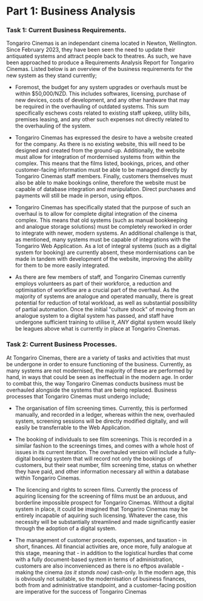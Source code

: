 # Part 1: Business Analysis

### Task 1: Current Business Requirements.

Tongariro Cinemas is an independant cinema located in Newton, Wellington. Since February 2023, they have been seen the need to update their antiquated systems and attract people back to theatres. As such, we have been approached to produce a Requirements Analysis Report for Tongariro Cinemas.
Listed below is an overview of the business requirements for the new system as they stand currently;

- Foremost, the budget for any system upgrades or overhauls must be within $50,000/NZD. This includes softwares, licensing, purchase of new devices, costs of development, and any other hardware that may be required in the overhauling of outdated systems. This sum specifically eschews costs related to existing staff upkeep, utility bills, premises leasing, and any other such expenses not directly related to the overhauling of the system.

- Tongariro Cinemas has expressed the desire to have a website created for the company. As there is no existing website, this will need to be designed and created from the ground-up. Additionally, the website must allow for integration of mordernised systems from within the complex. This means that the films listed, bookings, prices, and other customer-facing information must be able to be managed directly by Tongariro Cinemas staff members. Finally, customers themselves must also be able to make bookings online, therefore the website must be capable of database integration and manipulation. Direct purchases and payments will still be made in person, using eftpos.

- Tongariro Cinemas has specifically stated that the purpose of such an overhaul is to allow for complete digital integration of the cinema complex. This means that old systems (such as manual bookkeeping and analogue storage solutions) must be completely reworked in order to integrate with newer, modern systems. An additional challenge is that, as mentioned, many systems must be capable of integrations with the Tongariro Web Application. As a lot of integral systems (such as a digital system for booking) are currently absent, these mordernisations can be made in tandem with development of the website, improving the ability for them to be more easily integrated.

- As there are few members of staff, and Tongariro Cinemas currently employs volunteers as part of their workforce, a reduction and optimisation of workflow are a crucial part of the overhaul. As the majority of systems are analogue and operated manually, there is great potential for reduction of total workload, as well as substantial possibility of partial automation. Once the initial "culture shock" of moving from an analogue system to a digital system has passed, and staff have undergone sufficient training to utilise it, *ANY* digital system would likely be leagues above what is currently in place at Tongariro Cinemas.

### Task 2: Current Business Processes.

At Tongariro Cinemas, there are a variety of tasks and activities that must be undergone in order to ensure functioning of the business. Currently, as many systems are not modernised, the majority of these are performed by hand, in ways that could be seen as ineffectual in the modern age. In order to combat this, the way Tongariro Cinemas conducts business must be overhauled alongside the systems that are being replaced. Business processes that Tongariro Cinemas must undergo include;

- The organisation of film screening times. Currently, this is performed manually, and recorded in a ledger, whereas within the new, overhauled system, screening sessions will be directly modified digitally, and will easily be transferrable to the Web Application.

- The booking of individuals to see film screenings. This is recorded in a similar fashion to the screenings times, and comes with a whole host of issues in its current iteration. The overhauled version will include a fully-digital booking system that will record not only the bookings of customers, but their seat number, film screening time, status on whether they have paid, and other information necessary all within a database within Tongariro Cinemas.

- The licencing and rights to screen films. Currently the process of aquiring licensing for the screening of films must be an arduous, and borderline impossible prospect for Tongariro Cinemas. Without a digital system in place, it could be imagined that Tongariro Cinemas may be entirely incapable of aquiring such licensing. Whatever the case, this necessity will be substantially streamlined and made significantly easier through the adoption of a digital system.

- The management of customer proceeds, expenses, and taxation - in short, finances. All financial activities are, once more, fully analogue at this stage, meaning that - in addition to the logistical hurdles that come with a fully document-based system in terms of administration, customers are also inconvenienced as there is no eftpos available - making the cinema *(as it stands now)* cash-only. In the modern age, this is obviously not suitable, so the modernisation of business finances, both from and administrative standpoint, and a customer-facing position are imperative for the success of Tongariro Cinemas
